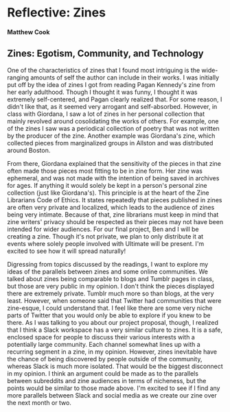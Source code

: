 # Reflective: Zines

#### Matthew Cook

## Zines: Egotism, Community, and Technology

One of the characteristics of zines that I found most intriguing is the wide-ranging amounts of self the author can include in their works. I was initially put off by the idea of zines I got from reading Pagan Kennedy's zine from her early adulthood. Though I thought it was funny, I thought it was extremely self-centered, and Pagan clearly realized that. For some reason, I didn't like that, as it seemed very arrogant and self-absorbed. However, in class with Giordana, I saw a lot of zines in her personal collection that mainly revolved around cosolidating the works of others. For example, one of the zines I saw was a periodical collection of poetry that was not written by the producer of the zine. Another example was Giordana's zine, which collected pieces from marginalized groups in Allston and was distributed around Boston.

From there, Giordana explained that the sensitivity of the pieces in that zine often made those pieces most fitting to be in zine form. Her zine was ephemeral, and was not made with the intention of being saved in archives for ages. If anything it would solely be kept in a person's personal zine collection (just like Giordana's). This principle is at the heart of the Zine Librarians Code of Ethics. It states repeatedly that pieces published in zines are often very private and localized, which leads to the audience of zines being very intimate. Because of that, zine librarians must keep in mind that zine writers' privacy should be respected as their pieces may not have been intended for wider audiences. For our final project, Ben and I will be creating a zine. Though it's not private, we plan to only distribute it at events where solely people involved with Ultimate will be present. I'm excited to see how it will spread naturally!

Digressing from topics discussed by the readings, I want to explore my ideas of the parallels between zines and some online communities. We talked about zines being comparable to blogs and Tumblr pages in class, but those are very public in my opinion. I don't think the pieces displayed there are extremely private. Tumblr much more so than blogs, at the very least. However, when someone said that Twitter had communities that were zine-esque, I could understand that. I feel like there are some very niche parts of Twitter that you would only be able to explore if you knew to be there. As I was talking to you about our project proposal, though, I realized that I think a Slack workspace has a very similar culture to zines. It is a safe, enclosed space for people to discuss their various interests with a potentially large community. Each channel somewhat lines up with a recurring segment in a zine, in my opinion. However, zines inevitable have the chance of being discovered by people outside of the community, whereas Slack is much more isolated. That would be the biggest disconnect in my opinion. I think an argument could be made as to the parallels between subreddits and zine audiences in terms of nicheness, but the points would be similar to those made above. I'm excited to see if I find any more parallels between Slack and social media  as we create our zine over the next month or two.